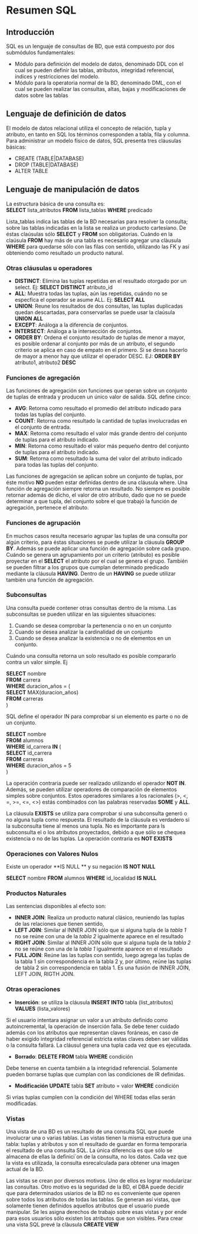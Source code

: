 Resumen SQL
===========

## Introducción

SQL es un lenguaje de consultas de BD, que está compuesto por dos submódulos fundamentales:

*	Módulo para definición del modelo de datos, denominado DDL con el cual se pueden definir las tablas, atributos, integridad referencial, índices y restricciones del modelo.
*	Módulo para la operatoria normal de la BD, denominado DML, con el cual se pueden realizar las consultas, altas, bajas y modificaciones de datos sobre las tablas

## Lenguaje de definición de datos

El modelo de datos relacional utiliza el concepto de relación, tupla y atributo, en tanto en SQL los términos corresponden a tabla, fila y columna. Para administrar un modelo físico de datos, SQL presenta tres cláusulas básicas:

*	CREATE (TABLE|DATABASE)
*	DROP (TABLE|DATABASE)
*	ALTER TABLE

## Lenguaje de manipulación de datos

La estructura básica de una consulta es:  
**SELECT** lista_atributos **FROM** lista_tablas **WHERE** predicado

Lista_tablas indica las tablas de la BD necesarias para resolver la consulta; sobre las tablas indicadas en la lista se realiza un producto cartesiano. De éstas claúsulas sólo **SELECT** y **FROM** son obligatorias. Cuándo en la claúsula **FROM** hay más de una tabla es necesario agregar una clàusula **WHERE** para quedarse sólo con las filas con sentido, utilizando las FK y así obteniendo como resultado un producto natural.

### Otras cláusulas u operadores

*	**DISTINCT**: Elimina las tuplas repetidas en el resultado otorgado por un select. Ej: **SELECT DISTINCT** atributo_id
*	**ALL**: Muestra todas las tuplas, aún las repetidas, cuándo no se especfíca el operador se asume ALL. Ej: **SELECT ALL**
*	**UNION**: Reune los resultados de dos consultas, las tuplas duplicadas quedan descartadas, para conservarlas se puede usar la claúsula **UNION ALL**
*	**EXCEPT**: Análoga a la diferencia de conjuntos.
*	**INTERSECT**: Análoga a la intersección de conjuntos.
*	**ORDER BY**: Ordena el conjunto resultado de tuplas de menor a mayor, es posible ordenar al conjunto por más de un atributo, el segundo criterio se aplica en caso de empato en el primero. Si se desea hacerlo de mayor a menor hay que utilizar el operador DESC. EJ: **ORDER BY** atributo1, atributo2 **DESC**

### Funciones de agregación

Las funciones de agregación son funciones que operan sobre un conjunto de tuplas de entrada y producen un único valor de salida. SQL define cinco:

*	**AVG**: Retorna como resultado el promedio del atributo indicado para todas las tuplas del conjunto.
*	**COUNT**: Retorna como resultado la cantidad de tuplas involucradas en el conjunto de entrada.
*	**MAX**: Retorna como resultado el valor más grande dentro del conjunto de tuplas para el atributo indicado.
*	**MIN**: Retorna como resultado el valor más pequeño dentro del conjunto de tuplas para el atributo indicado.
*	**SUM**: Retorna como resultado la suma del valor del atributo indicado para todas las tuplas del conjunto.

Las funciones de agregación se aplican sobre un conjunto de tuplas, por éste motivo **NO** pueden estar definidas dentro de una cláusula where. Una función de agregación siempre retorna un resultado. No siempre es posible retornar además de dicho, el valor de otro atributo, dado que no se puede determinar a que tupla, del conjunto sobre el que trabajó la función de agregación, pertenece el atributo.

### Funciones de agrupación

En muchos casos resulta necesario agrupar las tuplas de una consulta por algún criterio, para éstas situaciones se puede utilizar la cláusula **GROUP BY**. Además se puede aplicar una función de agregación sobre cada grupo. Cuándo se genera un agrupamiento por un criterio (atributo) es posible proyectar en el **SELECT** el atributo por el cual se genera el grupo. También se pueden filtrar a los grupos que cumplan determinado predicado mediante la cláusula **HAVING**. Dentro de un **HAVING** se puede utilizar tambièn una función de agregación.

### Subconsultas

Una consulta puede contener otras consultas dentro de la misma. Las subconsultas se pueden utilizar en las siguientes situaciones:

1.	Cuando se desea comprobar la pertenencia o no en un conjunto
2.	Cuando se desea analizar la cardinalidad de un conjunto
3.	Cuando se desea analizar la existencia o no de elementos en un conjunto.

Cuándo una consulta retorna un solo resultado es posible compararlo contra un valor simple. Ej

**SELECT** nombre  
**FROM** carrera  
**WHERE** duracion_años = (  
    **SELECT** MAX(duracion_años)  
    **FROM** carreras  
)  

SQL define el operador IN para comprobar si un elemento es parte o no de un conjunto.

**SELECT** nombre  
**FROM** alumnos  
**WHERE** id_carrera **IN** (  
    **SELECT** id_carrera  
    **FROM** carreras  
    **WHERE** duracion_años = 5  
) 

La operación contraria puede ser realizado utilizando el operador **NOT IN**.
Además, se pueden utilizar operadores de comparación de elementos simples sobre conjuntos. Estos operadores similares a los racionales (>, <, =, >=, <=, <>) estás combinados con las palabras reservadas **SOME** y **ALL**.

La cláusula **EXISTS** se utiliza para comprobar si una subconsulta generó o no alguna tupla como respuesta. El resultado de la cláusula es verdadero si la subconsulta tiene al menos una tupla. No es importante para ls subconsulta el o los atributos proyectados, debido a que sólo se chequea existencia o no de las tuplas. La operación contraria es **NOT EXISTS**

### Operaciones con Valores Nulos

Existe un operador **IS NULL ** y su negación **IS NOT NULL**

**SELECT** nombre
**FROM** alumnos
**WHERE** id_localidad **IS NULL**  

### Productos Naturales

Las sentencias disponibles al efecto son: 

*	**INNER JOIN**: Realiza un producto natural clásico, reuniendo las tuplas de las relaciones que tienen sentido,
*	**LEFT JOIN**: Similar al INNER JOIN sólo que si alguna tupla de la *tabla 1* no se reúne con una de la *tabla 2* igualmente aparece en el resultado
*	**RIGHT JOIN**: Similar al INNER JOIN sólo que si alguna tupla de la *tabla 2* no se reúne con una de la *tabla 1* igualmente aparece en el resultado
*	**FULL JOIN**: Reúne las las tuplas con sentido, luego agrega las tuplas de la tabla 1 sin correspondencia en la tabla 2 y, por último, reúne las tuplas de tabla 2 sin correspondencia en tabla 1. Es una fusión de INNER JOIN, LEFT JOIN, RIGTH JOIN.

### Otras operaciones

*	**Inserción**: se utiliza la cláusula **INSERT INTO** tabla (list_atributos) **VALUES** (lista_valores)  

Si el usuario intentara asignar un valor a un atributo definido como autoincremental, la operación de inserción falla. Se debe tener cuidado además con los atributos que representan claves foráneas, en caso de haber exigido integridad referencial estricta estas claves deben ser válidas o la consulta fallará. La cláusul genera una tupla cada vez que es ejecutada.

*	**Borrado**: **DELETE FROM** tabla **WHERE** condición

Debe tenerse en cuenta también a la integridad referencial. Solamente pueden borrarse tuplas que cumplan con las condiciones de IR definidas.

*	**Modificación** **UPDATE** tabla **SET** atributo = valor **WHERE** condición

Si vrias tuplas cumplen con la condición del WHERE todas ellas serán modificadas.


### Vistas

Una vista de una BD es un resultado de una consulta SQL que puede involucrar una o varias tablas. Las vistas tienen la misma estructura que una tabla: tuplas y atributos y son el resultado de guardar en forma temporaría el resultado de una consulta SQL. La única diferencia es que sólo se almacena de ellas la definici´on de la consulta, no los datos. Cada vez que la vista es utilizada, la consulta esrecalculada para obtener una imagen actual de la BD.

Las vistas se crean por diversos motivos. Uno de ellos es lograr modularizar las consultas. Otro motivo es la seguridad de la BD, el DBA puede decidir que para determinados usiarios de la BD no es conveniente que operen sobre todos los atributos de todas las tablas. Se generan así vistas, que solamente tienen definidos aquellos atributos que el usuario puede manipular. Se les asigna derechos de trabajo sobre esas vistas y por ende para esos usuarios sólo existen los atributos que son visibles. Para crear una vista SQL prevé la clàusula **CREATE VIEW**